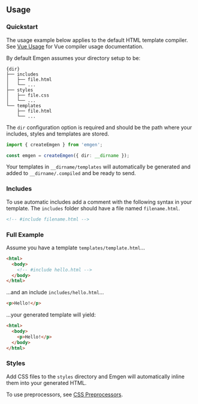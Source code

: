 ## Usage

### Quickstart

The usage example below applies to the default HTML template compiler. See [Vue Usage](/vue-usage) for Vue compiler usage documentation.

By default Emgen assumes your directory setup to be:

```
{dir}
├── includes
│   ├── file.html
│   └── ...
├── styles
│   ├── file.css
│   └── ...
└── templates
    ├── file.html
    └── ...
```

The `dir` configuration option is required and should be the path where your includes, styles and templates are stored.

```ts
import { createEmgen } from 'emgen';

const emgen = createEmgen({ dir: __dirname });
```

Your templates in `__dirname/templates` will automatically be generated and added to `__dirname/.compiled` and be ready to send.

### Includes

To use automatic includes add a comment with the following syntax in your template. The `includes` folder should have a file named `filename.html`.

```html
<!-- #include filename.html -->
```

### Full Example

Assume you have a template `templates/template.html`...

```html
<html>
  <body>
    <!-- #include hello.html -->
  </body>
</html>
```

...and an include `includes/hello.html`...

```html
<p>Hello!</p>
```

...your generated template will yield:

```html
<html>
  <body>
    <p>Hello!</p>
  </body>
</html>
```

### Styles

Add CSS files to the `styles` directory and Emgen will automatically inline them into your generated HTML.

To use preprocessors, see [CSS Preprocessors](/css-preprocessors).
